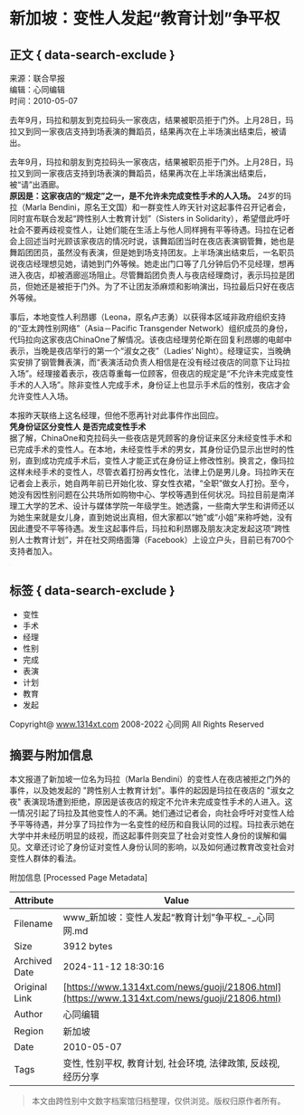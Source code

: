 # 新加坡：变性人发起“教育计划”争平权

## 正文 { data-search-exclude }


来源：联合早报  
编辑：心同编辑  
时间：2010-05-07  

去年9月，玛拉和朋友到克拉码头一家夜店，结果被职员拒于门外。上月28日，玛拉又到同一家夜店支持到场表演的舞蹈员，结果再次在上半场演出结束后，被请出。

去年9月，玛拉和朋友到克拉码头一家夜店，结果被职员拒于门外。上月28日，玛拉又到同一家夜店支持到场表演的舞蹈员，结果再次在上半场演出结束后，被“请”出酒廊。  
**原因是：这家夜店的“规定”之一，是不允许未完成变性手术的人入场。** 24岁的玛拉（Marla Bendini，原名王文国）和一群变性人昨天针对这起事件召开记者会，同时宣布联合发起“跨性别人士教育计划”（Sisters in Solidarity），希望借此呼吁社会不要再歧视变性人，让她们能在生活上与他人同样拥有平等待遇。玛拉在记者会上回述当时光顾该家夜店的情况时说，该舞蹈团当时在夜店表演钢管舞，她也是舞蹈团团员，虽然没有表演，但是她到场支持团友。上半场演出结束后，一名职员说夜店经理想见她，请她到门外等候。她走出门口等了几分钟后仍不见经理，想再进入夜店，却被酒廊巡场阻止。尽管舞蹈团负责人与夜店经理商讨，表示玛拉是团员，但她还是被拒于门外。为了不让团友添麻烦和影响演出，玛拉最后只好在夜店外等候。

事后，本地变性人利昂娜（Leona，原名卢志勇）以获得本区域非政府组织支持的“亚太跨性别网络”（Asia－Pacific Transgender Network）组织成员的身份，代玛拉向这家夜店ChinaOne了解情况。该夜店经理劳伦斯在回复利昂娜的电邮中表示，当晚是夜店举行的第一个“淑女之夜”（Ladies’ Night）。经理证实，当晚确实安排了钢管舞表演，而“表演活动负责人相信是在没有经过夜店的同意下让玛拉入场”。经理接着表示，夜店尊重每一位顾客，但夜店的规定是“不允许未完成变性手术的人入场”。除非变性人完成手术，身份证上也显示手术后的性别，夜店才会允许变性人入场。  

本报昨天联络上这名经理，但他不愿再针对此事件作出回应。  
**凭身份证区分变性人 是否完成变性手术**  
据了解，ChinaOne和克拉码头一些夜店是凭顾客的身份证来区分未经变性手术和已完成手术的变性人。在本地，未经变性手术的男女，其身份证仍显示出世时的性别，直到成功完成手术后，变性人才能正式在身份证上修改性别。换言之，像玛拉这样未经手术的变性人，尽管衣着打扮再女性化，法律上仍是男儿身。玛拉昨天在记者会上表示，她自两年前已开始化妆、穿女性衣裙，“全职”做女人打扮。至今，她没有因性别问题在公共场所如购物中心、学校等遇到任何状况。玛拉目前是南洋理工大学的艺术、设计与媒体学院一年级学生。她透露，一些南大学生和讲师还以为她生来就是女儿身，直到她说出真相，但大家都以“她”或“小姐”来称呼她，没有因此遭受不平等待遇。发生这起事件后，玛拉和利昂娜及朋友决定发起这项“跨性别人士教育计划”，并在社交网络面簿（Facebook）上设立户头，目前已有700个支持者加入。

![相关图片](data:image/png;base64,iVBORw0KGgoAAAANSUhEUgAAAAEAAAABCAYAAAAfFcSJAAAAAXNSR0IArs4c6QAAAARnQU1BAACxjwv8YQUAAAAJcEhZcwAADsQAAA7EAZUrDhsAAAANSURBVBhXYzh8+PB/AAffA0nNPuCLAAAAAElFTkSuQmCC)

## 标签 { data-search-exclude }
- 变性
- 手术
- 经理
- 性别
- 完成
- 表演
- 计划
- 教育
- 发起

Copyright@ www.1314xt.com 2008-2022 心同网 All Rights Reserved

## 摘要与附加信息

<!-- tcd_abstract -->
本文报道了新加坡一位名为玛拉（Marla Bendini）的变性人在夜店被拒之门外的事件，以及她发起的 "跨性别人士教育计划"。事件的起因是玛拉在夜店的 "淑女之夜" 表演现场遭到拒绝，原因是该夜店的规定不允许未完成变性手术的人进入。这一情况引起了玛拉及其他变性人的不满。她们通过记者会，向社会呼吁对变性人给予平等待遇，并分享了玛拉作为一名变性的经历和自我认同的过程。玛拉表示她在大学中并未经历明显的歧视，而这起事件则突显了社会对变性人身份的误解和偏见。文章还讨论了身份证对变性人身份认同的影响，以及如何通过教育改变社会对变性人群体的看法。
<!-- tcd_abstract_end -->

附加信息 [Processed Page Metadata]

| Attribute       | Value                                  |
|-----------------|----------------------------------------|
| Filename        | www_新加坡：变性人发起“教育计划”争平权_-_心同网.md                             |
| Size            | 3912 bytes                           |
| Archived Date   | 2024-11-12 18:30:16                             |
| Original Link   | [https://www.1314xt.com/news/guoji/21806.html](https://www.1314xt.com/news/guoji/21806.html)                       |
| Author          | 心同编辑                               |
| Region          | 新加坡                               |
| Date            | 2010-05-07                                 |
| Tags            | 变性, 性别平权, 教育计划, 社会环境, 法律政策, 反歧视, 经历分享                                 |
>
> 本文由跨性别中文数字档案馆归档整理，仅供浏览。版权归原作者所有。
>